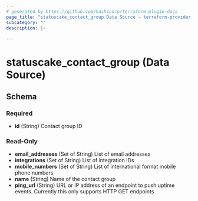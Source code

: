 ```yaml
---
# generated by https://github.com/hashicorp/terraform-plugin-docs
page_title: "statuscake_contact_group Data Source - terraform-provider-statuscake"
subcategory: ""
description: |-
  
---
```


# statuscake_contact_group (Data Source)





<!-- schema generated by tfplugindocs -->
## Schema

### Required

- **id** (String) Contact group ID

### Read-Only

- **email_addresses** (Set of String) List of email addresses
- **integrations** (Set of String) List of integration IDs
- **mobile_numbers** (Set of String) List of international format mobile phone numbers
- **name** (String) Name of the contact group
- **ping_url** (String) URL or IP address of an endpoint to push uptime events. Currently this only supports HTTP GET endpoints


